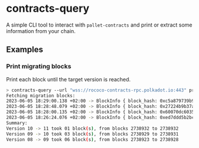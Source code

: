 # contracts-query

A simple CLI tool to interact with `pallet-contracts` and print or extract some information
from your chain.

## Examples

### Print migrating blocks

Print each block until the target version is reached.
```bash
> contracts-query --url "wss://rococo-contracts-rpc.polkadot.io:443" print-migrating-blocks --target-version 8
Fetching migration blocks:
2023-06-05 18:29:00.138 +02:00 -> BlockInfo { block_hash: 0xc5a879739b995b8b69655607f3ae59f8707c6e92026e953f9d474131808cf9e1, block_number: 2738932, version: 10, migration_in_progress: true }
2023-06-05 18:28:48.079 +02:00 -> BlockInfo { block_hash: 0x27224b9b37a031bedf507fa37c0aad108480a711a1b5ab572aa3a7680aa79bc8, block_number: 2738931, version: 9, migration_in_progress: true }
2023-06-05 18:28:00.135 +02:00 -> BlockInfo { block_hash: 0x60070dc60358594d0132b82aca52724f0913120002d46d07a72a51850ef282e8, block_number: 2738928, version: 8, migration_in_progress: true }
2023-06-05 18:26:24.076 +02:00 -> BlockInfo { block_hash: 0xed7ddd5b2bc635ff096f3457e18412cf8b7a7d0ca9375ad42aad65dae42c3077, block_number: 2738922, version: 8, migration_in_progress: false }
Summary:
Version 10 -> 11 took 01 block(s), from blocks 2738932 to 2738932
Version 09 -> 10 took 03 block(s), from blocks 2738929 to 2738931
Version 08 -> 09 took 06 block(s), from blocks 2738923 to 2738928
```
